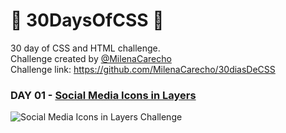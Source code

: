 # 🚀 30DaysOfCSS 🚀


30 day of CSS and HTML challenge.</br>
Challenge created by [@MilenaCarecho](https://github.com/MilenaCarecho)</br>
Challenge link: https://github.com/MilenaCarecho/30diasDeCSS 


### DAY 01 - [Social Media Icons in Layers](https://github.com/myriankatto/30daysofcss/tree/master/Challenges/day01)
![Social Media Icons in Layers Challenge](https://github.com/myriankatto/30daysofcss/blob/master/Challenges/gifs/day01.gif)
